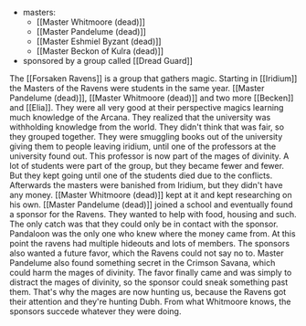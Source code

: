 * masters:
	* [[Master Whitmoore (dead)]]
	* [[Master Pandelume (dead)]]
	* [[Master Eshmiel Byzant (dead)]]
	* [[Master Beckon of Kulra (dead)]]
* sponsored by a group called [[Dread Guard]]

The [[Forsaken Ravens]] is a group that gathers magic. Starting in [[Iridium]] the Masters of the Ravens were students in the same year. [[Master Pandelume (dead)]], [[Master Whitmoore (dead)]] and two more [[Becken]] and [[Elia]]. They were all very good at their perspective magics learning much knowledge of the Arcana. They realized that the university was withholding knowledge from the world. They didn't think that was fair, so they grouped together. They were smuggling books out of the university giving them to people leaving iridium, until one of the professors at the university found out. This professor is now part of the mages of divinity. A lot of students were part of the group, but they became fewer and fewer. But they kept going until one of the students died due to the conflicts. Afterwards the masters were banished from Iridium, but they didn't have any money.
[[Master Whitmoore (dead)]] kept at it and kept researching on his own.
[[Master Pandelume (dead)]] joined a school and eventually found a sponsor for the Ravens. They wanted to help with food, housing and such. The only catch was that they could only be in contact with the sponsor. Pandaloon was the only one who knew where the money came from. At this point the ravens had  multiple hideouts and lots of members.
The sponsors also wanted a future favor, which the Ravens could not say no to. Master Pandelume also found something secret in the Crimson Savana, which could harm the mages of divinity.
The favor finally came and was simply to distract the mages of divinity, so the sponsor could sneak something past them. That's why the mages are now hunting us, because the Ravens got their attention and they're hunting Dubh.
From what Whitmoore knows, the sponsors succede whatever they were doing.